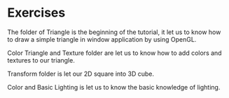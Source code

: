 # Exercises
The folder of Triangle is the beginning of the tutorial, it let us to know how to draw a simple triangle in window application by using OpenGL.

Color Triangle and Texture folder are let us to know how to add colors and textures to our triangle.

Transform folder is let our 2D square into 3D cube.

Color and Basic Lighting is let us to know the basic knowledge of lighting.